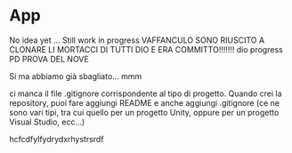 # App

No idea yet ... Still work in progress
VAFFANCULO SONO RIUSCITO A CLONARE LI MORTACCI DI TUTTI DIO E ERA COMMITTO!!!!!!! dio progress
PD PROVA DEL NOVE

Si ma abbiamo già sbagliato...
mmm

ci manca il file .gitignore corrispondente al tipo di progetto. Quando crei la repository, puoi fare aggiungi README e anche aggiungi .gitignore (ce ne sono vari tipi, tra cui quello per un progetto Unity, oppure per un progetto Visual Studio, ecc...)








hcfcdfylfydrydxrhystrsrdf

